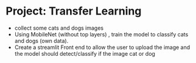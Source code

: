 # Project: Transfer Learning 

- collect some cats and dogs images
- Using MobileNet (without top layers) , train the model to classify cats and dogs (own data).
- Create a streamlit Front end to allow the user to upload the image and the model should detect/classify if the image cat or dog


